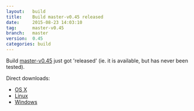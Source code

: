 ```yaml
---
layout:   build
title:    Build master-v0.45 released
date:     2015-08-23 14:03:10
tag:      master-v0.45
branch:   master
version:  0.45
categories: build
---
```

Build [master-v0.45][github-release] just got 'released' (ie. it is available, but has never been tested).

Direct downloads:

  - [OS X][osx-download]
  - [Linux][linux-download]
  - [Windows][windows-download]

[osx-download]: https://github.com/cor/LD33/releases/download/master-v0.45/osx_master-v0.45.zip
[linux-download]: https://github.com/cor/LD33/releases/download/master-v0.45/linux_master-v0.45.zip
[windows-download]: https://github.com/cor/LD33/releases/download/master-v0.45/windows_master-v0.45.zip
[github-release]: https://github.com/cor/LD33/releases/tag/master-v0.45
